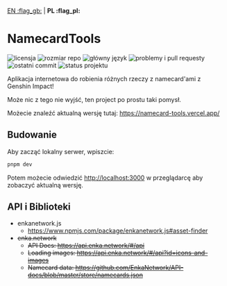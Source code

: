 [EN :flag_gb:](README.md) | **PL :flag_pl:**

NamecardTools
=============

![licensja](https://img.shields.io/github/license/EvilSquirrelGuy/NamecardTools)
![rozmiar repo](https://img.shields.io/github/repo-size/EvilSquirrelGuy/NamecardTools)
![główny język](https://img.shields.io/github/languages/top/EvilSquirrelGuy/NamecardTools)
![problemy i pull requesty](https://img.shields.io/github/issues/EvilSquirrelGuy/NamecardTools)
![ostatni commit](https://img.shields.io/github/last-commit/EvilSquirrelGuy/NamecardTools)
![status projektu](https://img.shields.io/badge/project_status-ideas-8a2be2)


Aplikacja internetowa do robienia różnych rzeczy z namecard'ami z Genshin Impact!

Może nic z tego nie wyjść, ten project po prostu taki pomysł.

Możecie znaleźć aktualną wersję tutaj: https://namecard-tools.vercel.app/


## Budowanie

Aby zacząć lokalny serwer, wpiszcie:

```zsh
pnpm dev
```

Potem możecie odwiedzić [http://localhost:3000](http://localhost:3000) w przeglądarcę aby zobaczyć aktualną wersję.


## API i Biblioteki

* enkanetwork.js
  * https://www.npmjs.com/package/enkanetwork.js#asset-finder
* ~~enka.network~~
  * ~~API Docs: https://api.enka.network/#/api~~
  * ~~Loading images: https://api.enka.network/#/api?id=icons-and-images~~
  * ~~Namecard data: https://github.com/EnkaNetwork/API-docs/blob/master/store/namecards.json~~